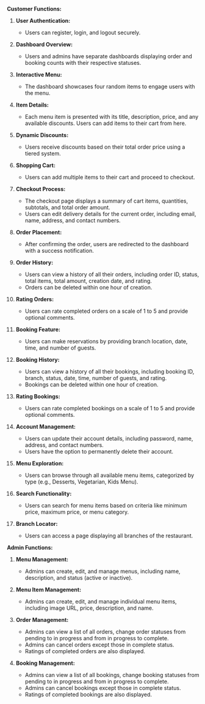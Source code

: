 **Customer Functions:**

1. **User Authentication:**
    - Users can register, login, and logout securely.

2. **Dashboard Overview:**
    - Users and admins have separate dashboards displaying order and booking counts with their respective statuses.

3. **Interactive Menu:**
    - The dashboard showcases four random items to engage users with the menu.

4. **Item Details:**
    - Each menu item is presented with its title, description, price, and any available discounts. Users can add items to their cart from here.

5. **Dynamic Discounts:**
    - Users receive discounts based on their total order price using a tiered system.

6. **Shopping Cart:**
    - Users can add multiple items to their cart and proceed to checkout.

7. **Checkout Process:**
    - The checkout page displays a summary of cart items, quantities, subtotals, and total order amount.
    - Users can edit delivery details for the current order, including email, name, address, and contact numbers.

8. **Order Placement:**
    - After confirming the order, users are redirected to the dashboard with a success notification.

9. **Order History:**
    - Users can view a history of all their orders, including order ID, status, total items, total amount, creation date, and rating.
    - Orders can be deleted within one hour of creation.

10. **Rating Orders:**
    - Users can rate completed orders on a scale of 1 to 5 and provide optional comments.

11. **Booking Feature:**
    - Users can make reservations by providing branch location, date, time, and number of guests.

12. **Booking History:**
    - Users can view a history of all their bookings, including booking ID, branch, status, date, time, number of guests, and rating.
    - Bookings can be deleted within one hour of creation.

13. **Rating Bookings:**
    - Users can rate completed bookings on a scale of 1 to 5 and provide optional comments.

14. **Account Management:**
    - Users can update their account details, including password, name, address, and contact numbers.
    - Users have the option to permanently delete their account.

15. **Menu Exploration:**
    - Users can browse through all available menu items, categorized by type (e.g., Desserts, Vegetarian, Kids Menu).

16. **Search Functionality:**
    - Users can search for menu items based on criteria like minimum price, maximum price, or menu category.

17. **Branch Locator:**
    - Users can access a page displaying all branches of the restaurant.

**Admin Functions:**

1. **Menu Management:**
    - Admins can create, edit, and manage menus, including name, description, and status (active or inactive).

2. **Menu Item Management:**
    - Admins can create, edit, and manage individual menu items, including image URL, price, description, and name.

3. **Order Management:**
    - Admins can view a list of all orders, change order statuses from pending to in progress and from in progress to complete.
    - Admins can cancel orders except those in complete status.
    - Ratings of completed orders are also displayed.

4. **Booking Management:**
    - Admins can view a list of all bookings, change booking statuses from pending to in progress and from in progress to complete.
    - Admins can cancel bookings except those in complete status.
    - Ratings of completed bookings are also displayed.
